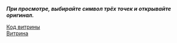 ***При просмотре, выбирайте символ трёх точек и открывайте оригинал.<br>***

[Код витрины](https://disk.yandex.ru/i/mrgMIhxXXS_7yQ)<br>
[Витрина](https://disk.yandex.ru/i/jjLCnVQMO8brpg)
